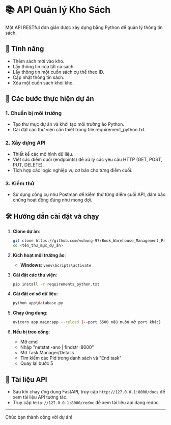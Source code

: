 
# 📚 API Quản lý Kho Sách

Một API RESTful đơn giản được xây dựng bằng Python để quản lý thông tin sách.

## 🌟 Tính năng
- Thêm sách mới vào kho.
- Lấy thông tin của tất cả sách.
- Lấy thông tin một cuốn sách cụ thể theo ID.
- Cập nhật thông tin sách.
- Xóa một cuốn sách khỏi kho.

## 🚀 Các bước thực hiện dự án

### 1. Chuẩn bị môi trường
- Tạo thư mục dự án và khởi tạo môi trường ảo Python.
- Cài đặt các thư viện cần thiết trong file requirement_python.txt.

### 2. Xây dựng API
- Thiết kế các mô hình dữ liệu.
- Viết các điểm cuối (endpoints) để xử lý các yêu cầu HTTP (GET, POST, PUT, DELETE).
- Tích hợp các logic nghiệp vụ cơ bản cho từng điểm cuối.

### 3. Kiểm thử
- Sử dụng công cụ như Postman để kiểm thử từng điểm cuối API, đảm bảo chúng hoạt động đúng như mong đợi.

## 🛠️ Hướng dẫn cài đặt và chạy
1.  **Clone dự án**:
    ```bash
    git clone https://github.com/vuhung-97/Book_Warehouse_Management_Project.git
    cd <tên_thư_mục_dự_án>
    ```

2.  **Kích hoạt môi trường ảo**:
    * **Windows**: `venv\Scripts\activate`

3.  **Cài đặt các thư viện**:
    ```bash
    pip install -r requirements_python.txt
    ```

4.  **Cài đặt cơ sở dữ liệu**:
    ```bash
    python app\database.py
    ```

5.  **Chạy ứng dụng**:
    ```bash
    uvicorn app.main:app --reload (--port 5500 nếu muốn mở port khác)
    ```
6. **Nếu bị treo cổng**:
    - Mở cmd
    - Nhập "netstat -ano | findstr :8000"
    - Mở Task Manager/Details
    - Tìm kiếm các Pid trong danh sách và "End task"
    - Quay lại bước 5

## 📝 Tài liệu API
- Sau khi chạy ứng dụng FastAPI, truy cập `http://127.0.0.1:8000/docs` để xem tài liệu API tương tác. 
- Truy cập `http://127.0.0.1:8000/redoc` để xem tài liệu api dạng redoc

---

Chúc bạn thành công với dự án!
